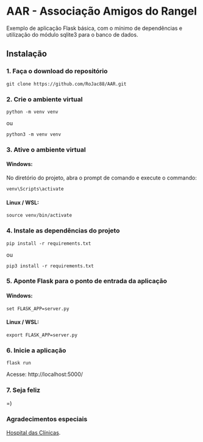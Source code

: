 
# AAR - Associação Amigos do Rangel
Exemplo de aplicação Flask básica, com o mínimo de dependências e utilização do módulo sqlite3 para o banco de dados. 

## Instalação 

### 1. Faça o download do repositório
```
git clone https://github.com/RoJac88/AAR.git 
```

### 2. Crie o ambiente virtual
```
python -m venv venv
```
ou
```
python3 -m venv venv
```
### 3. Ative o ambiente virtual
#### Windows:
No diretório do projeto, abra o prompt de comando e execute o commando:
```
venv\Scripts\activate
```
#### Linux / WSL:
```
source venv/bin/activate
```
### 4. Instale as dependências do projeto
```
pip install -r requirements.txt
```
ou
```
pip3 install -r requirements.txt
```
### 5. Aponte Flask para o ponto de entrada da aplicação
#### Windows:
```
set FLASK_APP=server.py
```
#### Linux / WSL:
```
export FLASK_APP=server.py
```
### 6. Inicie a aplicação
```
flask run
```
Acesse: http://localhost:5000/
### 7. Seja feliz
=)

### Agradecimentos especiais
[Hospital das Clínicas](https://www.hc.fm.usp.br/).
